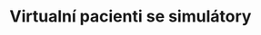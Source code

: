# Virtualní pacienti se simulátory
<div aurelia-app="main">
<bdl-panels title="Kazuistiky">
 <bdl-panel href="#k1-01.md" title="Muž 60-let, dušnost &nbsp;&nbsp;&nbsp;&nbsp;&nbsp;&nbsp;&nbsp;&nbsp;&nbsp;&nbsp;&nbsp;" icon="old_patient_small.jpg"></bdl-panel>
 <bdl-panel href="#k2-01.md" title="Muž 60-let, hyperventilace" icon="old_patient_small.jpg"></bdl-panel>
 
 <bdl-panel href="#k3-01.md" title="Žena 30-let, restaurace" icon="slide_2-3_komiks_05_skvrny_small.jpg"></bdl-panel>
 <bdl-panel href="#k4-01.md" title="Muž 30-let trávicí potíže" icon="slide_21_predel_v2_small2.jpg"></bdl-panel>
 
 <bdl-panel href="#k1dm1/index.md" title="Muž 42-let dušnost/DM&nbsp;&nbsp;&nbsp;&nbsp;&nbsp;&nbsp;&nbsp;&nbsp;&nbsp;&nbsp;&nbsp;" icon="old_patient_small.jpg"></bdl-panel>
 <bdl-panel href="#k2dm1/index.md" title="Muž 50-let, bezvědomí &nbsp;&nbsp;&nbsp;&nbsp;&nbsp;&nbsp;&nbsp;&nbsp;&nbsp;&nbsp;&nbsp;" icon="old_patient_small.jpg"></bdl-panel>
</bdl-panels>
</div>


